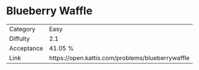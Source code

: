 # Blueberry Waffle

<table>
    <tr>
        <td>Category</td>
        <td>Easy</td>
    </tr>
    <tr>
        <td>Diffulty</td>
        <td>2.1</td>
    </tr>
    <tr>
        <td>Acceptance</td>
        <td>41.05 %</td>
    </tr>
    <tr>
        <td>Link</td>
        <td>https://open.kattis.com/problems/blueberrywaffle</td>
    </tr>
</table>
